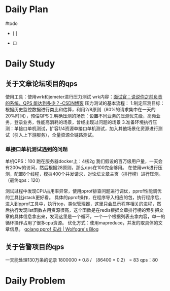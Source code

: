 # Daily Plan
#todo
- [ ] 
- [ ] 
# Daily Study
## 关于文章论坛项目的qps
使用工具：使用wrk和jemeter进行压力测试
wrk内容：[面试官：说说你之前负责的系统，QPS 能达到多少？-CSDN博客](https://blog.csdn.net/weiwosuoai/article/details/100032093)
压力测试的基本流程：
1.制定压测目标：根据历史监控数据进行类比和估算，利用2/8原则（80%的请求集中在一天的20%时间），预估QPS
2.明确压测的场景：设置不同业务的压测优先级，高频业务，登录业务，性能高消耗的场景，曾经出现过问题的场景
3.准备环境执行压测：单接口单机测试，扩容1/4资源单接口单机测试，加入其他场景化资源进行测试（引入上下游服务），全量资源全链路测试。



### 单接口单机测试遇到的问题
单机QPS：100
跑在服务器docker上：4核2g
我们假设的百万级用户量，一天会有200w的访问，然后根据28原则，那么qps在100完全够用。
在使用wrk进行压测，配置8个线程，模拟400个并发请求，对论坛文章主页（排行榜）进行压测。（最终qps：120）

测试过程中发现CPU占用率异常，使用pprof排查问题进行调优，pprof性能调优的工具比jstack更好看。
具体的pprof操作，在程序导入相应的包，执行程序后，进入到pprof工具中，执行top，类似管理器，这里只会显示程序相关的进程，然后执行发现list函数占用资源很高，这个函数是在redis根据文章排行榜的索引把文章的具体信息拿出来，发现这里是一个循环，一个一个根据列表去拿内容，单一的循环操作占用了很多cpu资源。
优化方式：使用mapreduce，并发的取具体的文章信息。
[golang pprof 实战 | Wolfogre's Blog](https://blog.wolfogre.com/posts/go-ppof-practice/)

## 关于告警项目的qps
一天能处理130万条的记录
1800000 * 0.8 / （86400 * 0.2） = 83
qps：80
# Daily Problem